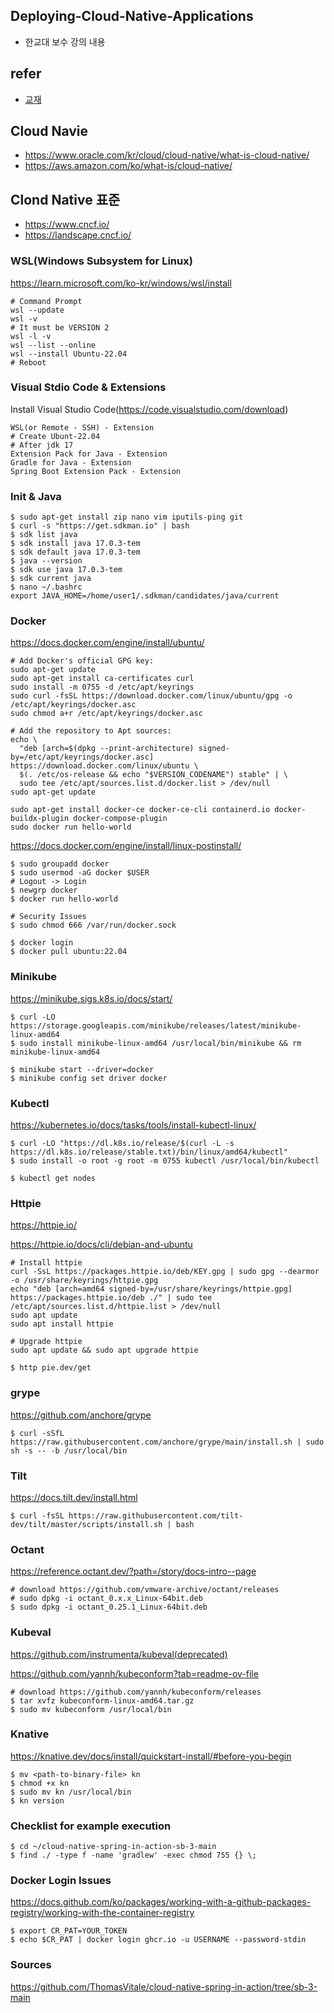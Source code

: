 ## Deploying-Cloud-Native-Applications
- 한교대 보수 강의 내용
## refer 
- [교재](https://github.com/Dennis-IDEACUBE/Deploying-Cloud-Native-Applications/blob/main/Deploying%20Cloud%20Native%20Application_1.0_Template.pdf)
## Cloud Navie 
- https://www.oracle.com/kr/cloud/cloud-native/what-is-cloud-native/
- https://aws.amazon.com/ko/what-is/cloud-native/

## Clond Native 표준
- https://www.cncf.io/
- https://landscape.cncf.io/

### WSL(Windows Subsystem for Linux)

https://learn.microsoft.com/ko-kr/windows/wsl/install

    # Command Prompt
    wsl --update
    wsl -v
    # It must be VERSION 2
    wsl -l -v
    wsl --list --online
    wsl --install Ubuntu-22.04
    # Reboot

### Visual Stdio Code & Extensions

Install Visual Studio Code(https://code.visualstudio.com/download)

    WSL(or Remote - SSH) - Extension
    # Create Ubunt-22.04
    # After jdk 17
    Extension Pack for Java - Extension
    Gradle for Java - Extension
    Spring Boot Extension Pack - Extension

### Init & Java

    $ sudo apt-get install zip nano vim iputils-ping git
    $ curl -s "https://get.sdkman.io" | bash
    $ sdk list java
    $ sdk install java 17.0.3-tem
    $ sdk default java 17.0.3-tem
    $ java --version
    $ sdk use java 17.0.3-tem
    $ sdk current java
    $ nano ~/.bashrc
    export JAVA_HOME=/home/user1/.sdkman/candidates/java/current

### Docker

https://docs.docker.com/engine/install/ubuntu/

    # Add Docker's official GPG key:
    sudo apt-get update
    sudo apt-get install ca-certificates curl
    sudo install -m 0755 -d /etc/apt/keyrings
    sudo curl -fsSL https://download.docker.com/linux/ubuntu/gpg -o /etc/apt/keyrings/docker.asc
    sudo chmod a+r /etc/apt/keyrings/docker.asc

    # Add the repository to Apt sources:
    echo \
      "deb [arch=$(dpkg --print-architecture) signed-by=/etc/apt/keyrings/docker.asc] https://download.docker.com/linux/ubuntu \
      $(. /etc/os-release && echo "$VERSION_CODENAME") stable" | \
      sudo tee /etc/apt/sources.list.d/docker.list > /dev/null
    sudo apt-get update

    sudo apt-get install docker-ce docker-ce-cli containerd.io docker-buildx-plugin docker-compose-plugin
    sudo docker run hello-world

https://docs.docker.com/engine/install/linux-postinstall/

    $ sudo groupadd docker
    $ sudo usermod -aG docker $USER
    # Logout -> Login
    $ newgrp docker
    $ docker run hello-world

    # Security Issues
    $ sudo chmod 666 /var/run/docker.sock
    
    $ docker login
    $ docker pull ubuntu:22.04

### Minikube

https://minikube.sigs.k8s.io/docs/start/

    $ curl -LO https://storage.googleapis.com/minikube/releases/latest/minikube-linux-amd64
    $ sudo install minikube-linux-amd64 /usr/local/bin/minikube && rm minikube-linux-amd64
    
    $ minikube start --driver=docker
    $ minikube config set driver docker

### Kubectl

https://kubernetes.io/docs/tasks/tools/install-kubectl-linux/

    $ curl -LO "https://dl.k8s.io/release/$(curl -L -s https://dl.k8s.io/release/stable.txt)/bin/linux/amd64/kubectl"
    $ sudo install -o root -g root -m 0755 kubectl /usr/local/bin/kubectl
    
    $ kubectl get nodes

### Httpie

https://httpie.io/

https://httpie.io/docs/cli/debian-and-ubuntu

    # Install httpie
    curl -SsL https://packages.httpie.io/deb/KEY.gpg | sudo gpg --dearmor -o /usr/share/keyrings/httpie.gpg
    echo "deb [arch=amd64 signed-by=/usr/share/keyrings/httpie.gpg] https://packages.httpie.io/deb ./" | sudo tee /etc/apt/sources.list.d/httpie.list > /dev/null
    sudo apt update
    sudo apt install httpie

    # Upgrade httpie
    sudo apt update && sudo apt upgrade httpie

    $ http pie.dev/get

### grype 

https://github.com/anchore/grype

    $ curl -sSfL https://raw.githubusercontent.com/anchore/grype/main/install.sh | sudo sh -s -- -b /usr/local/bin

### Tilt

https://docs.tilt.dev/install.html

    $ curl -fsSL https://raw.githubusercontent.com/tilt-dev/tilt/master/scripts/install.sh | bash

### Octant

https://reference.octant.dev/?path=/story/docs-intro--page

    # download https://github.com/vmware-archive/octant/releases
    # sudo dpkg -i octant_0.x.x_Linux-64bit.deb
    $ sudo dpkg -i octant_0.25.1_Linux-64bit.deb

### Kubeval

https://github.com/instrumenta/kubeval(deprecated)

https://github.com/yannh/kubeconform?tab=readme-ov-file

    # download https://github.com/yannh/kubeconform/releases
    $ tar xvfz kubeconform-linux-amd64.tar.gz
    $ sudo mv kubeconform /usr/local/bin

### Knative

https://knative.dev/docs/install/quickstart-install/#before-you-begin

    $ mv <path-to-binary-file> kn
    $ chmod +x kn
    $ sudo mv kn /usr/local/bin
    $ kn version

### Checklist for example execution

    $ cd ~/cloud-native-spring-in-action-sb-3-main
    $ find ./ -type f -name 'gradlew' -exec chmod 755 {} \;

### Docker Login Issues

https://docs.github.com/ko/packages/working-with-a-github-packages-registry/working-with-the-container-registry

    $ export CR_PAT=YOUR_TOKEN
    $ echo $CR_PAT | docker login ghcr.io -u USERNAME --password-stdin
    
### Sources

https://github.com/ThomasVitale/cloud-native-spring-in-action/tree/sb-3-main

